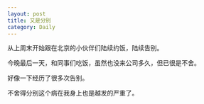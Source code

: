 ```yaml
---
layout: post
title: 又是分别
category: Daily
---
```


从上周末开始跟在北京的小伙伴们陆续约饭，陆续告别。  

今晚最后一天，和同事们吃饭，虽然也没来公司多久，但已很是不舍。  

好像一下经历了很多次告别。  

不舍得分别这个病在我身上也是越发的严重了。  


 

 


